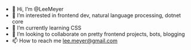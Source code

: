 - 👋 Hi, I’m @LeeMeyer
- 👀 I’m interested in frontend dev, natural language processing, dotnet core
- 🌱 I’m currently learning CSS
- 💞️ I’m looking to collaborate on pretty frontend projects, bots, blogging
- 📫 How to reach me lee.meyer@gmail.com

